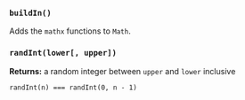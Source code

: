 ### `buildIn()`
Adds the `mathx` functions to `Math`.

### `randInt(lower[, upper])`
**Returns:** a random integer between `upper` and `lower` inclusive

`randInt(n) === randInt(0, n - 1)`
